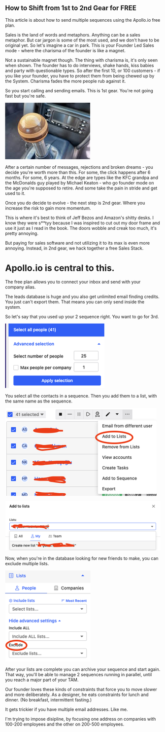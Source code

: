 ## How to Shift from 1st to 2nd Gear for FREE

This article is about how to send multiple sequences using the Apollo.io free plan.

Sales is the land of words and metaphors.
Anything can be a sales metaphor.
But car jargon is some of the most used, and we don't have to be original yet. 
So let's imagine a car in park.
This is your Founder Led Sales mode - where the charisma of the founder is like a magnet. 

Not a sustainable magnet though.
The thing with charisma is, it's only seen when shown.
The founder has to do interviews, shake hands, kiss babies and party with questionable types.
So after the first 10, or 100 customers - if you like your founder, you have to protect them from being chewed up by the System.
Charisma fades the more people rub against it.

So you start calling and sending emails.
This is 1st gear.
You're not going fast but you're safe.

![Porsche wood gear shift](https://github.com/cerulean-orca/blog-images/blob/main/porsche%20gear%20shift%20wood.jpeg?raw=true)

After a certain number of messages, rejections and broken dreams - you decide you're worth more than this.
For some, the click happens after 6 months.
For some, 6 years.
At the edge are types like the KFC grandpa and the McDonalds guy played by Michael Keaton - who go founder mode on the age you're supposed to retire.
And some take the pain in stride and get used to it.

Once you do decide to evolve - the next step is 2nd gear.
Where you increase the risk to gain more momentum. 

This is where it's best to think of Jeff Bezos and Amazon's shitty desks. 
I know they were s**tyy because I was inspired to cut out my door frame and use it just as I read in the book.
The doors wobble and creak too much, it's pretty annoying.

But paying for sales software and not utilizing it to its max is even more annoying.
Instead, in 2nd gear, we hack together a free Sales Stack.

# Apollo.io is central to this. 

The free plan allows you to connect your inbox and send with your company alias.

The leads database is huge and you also get unlimited email finding credits.
You just can't export them. That means you can only send inside the system.

So let's say that you used up your 2 sequence right.
You want to go for 3rd.

![Screenshot of Apollo sales software](https://github.com/cerulean-orca/blog-images/blob/main/Screen%20Shot%202025-02-21%20at%2017.17.16.png?raw=true)

You select all the contacts in a sequence.
Then you add them to a list, with the same name as the sequence.

![Screenshot of Apollo sales software](https://github.com/cerulean-orca/blog-images/blob/main/Screen%20Shot%202025-02-21%20at%2017.17.44.png?raw=true)

![Screenshot of Apollo sales software](https://github.com/cerulean-orca/blog-images/blob/main/Screen%20Shot%202025-02-21%20at%2017.18.10.png?raw=true)

Now, when you're in the database looking for new friends to make, you can exclude multiple lists.

![Screenshot of Apollo sales software](https://github.com/cerulean-orca/blog-images/blob/main/Screen%20Shot%202025-02-21%20at%2017.19.05.png?raw=true)

After your lists are complete you can archive your sequence and start again.
That way, you'll be able to manage 2 sequences running in parallel, until you reach a major part of your TAM.

Our founder loves these kinds of constraints that force you to move slower and more deliberately. As a designer, he eats constraints for lunch and dinner. (No breakfast, intermittent fasting.)

It gets trickier if you have multiple email addresses.
Like me. 

I'm trying to impose disipline, by focusing one address on companies with 100-200 employees and the other on 200-500 employees.


